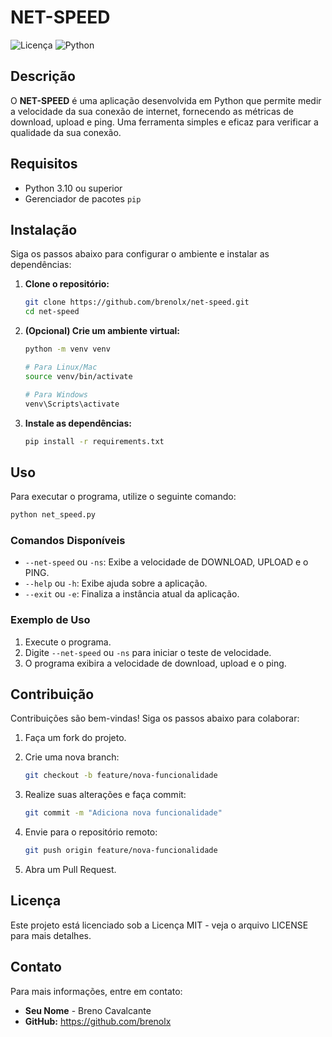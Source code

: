 # NET-SPEED

![Licença](https://img.shields.io/badge/licença-MIT-brightgreen) ![Python](https://img.shields.io/badge/python-3.10%2B-blue)

## Descrição

O **NET-SPEED** é uma aplicação desenvolvida em Python que permite medir a velocidade da sua conexão de internet, fornecendo as métricas de download, upload e ping. Uma ferramenta simples e eficaz para verificar a qualidade da sua conexão.

## Requisitos

- Python 3.10 ou superior
- Gerenciador de pacotes `pip`

## Instalação

Siga os passos abaixo para configurar o ambiente e instalar as dependências:

1. **Clone o repositório:**

   ```bash
   git clone https://github.com/brenolx/net-speed.git
   cd net-speed
   ```

2. **(Opcional) Crie um ambiente virtual:**

   ```bash
   python -m venv venv

   # Para Linux/Mac
   source venv/bin/activate

   # Para Windows
   venv\Scripts\activate
   ```

3. **Instale as dependências:**

   ```bash
   pip install -r requirements.txt
   ```

## Uso

Para executar o programa, utilize o seguinte comando:

```bash
python net_speed.py
```

### Comandos Disponíveis

- `--net-speed` ou `-ns`: Exibe a velocidade de DOWNLOAD, UPLOAD e o PING.
- `--help` ou `-h`: Exibe ajuda sobre a aplicação.
- `--exit` ou `-e`: Finaliza a instância atual da aplicação.

### Exemplo de Uso

1. Execute o programa.
2. Digite `--net-speed` ou `-ns` para iniciar o teste de velocidade.
3. O programa exibira a velocidade de download, upload e o ping.

## Contribuição

Contribuições são bem-vindas! Siga os passos abaixo para colaborar:

1. Faça um fork do projeto.
2. Crie uma nova branch:

   ```bash
   git checkout -b feature/nova-funcionalidade
   ```

3. Realize suas alterações e faça commit:

   ```bash
   git commit -m "Adiciona nova funcionalidade"
   ```

4. Envie para o repositório remoto:

   ```bash
   git push origin feature/nova-funcionalidade
   ```

5. Abra um Pull Request.

## Licença

Este projeto está licenciado sob a Licença MIT - veja o arquivo LICENSE para mais detalhes.

## Contato

Para mais informações, entre em contato:

- **Seu Nome** - Breno Cavalcante
- **GitHub:** https://github.com/brenolx

